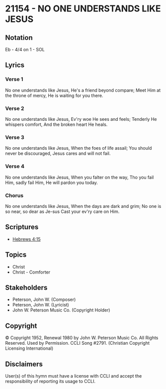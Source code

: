 # 21154 - NO ONE UNDERSTANDS LIKE JESUS

## Notation

Eb - 4/4 on 1 - SOL

## Lyrics

### Verse 1

No one understands like Jesus, He's a friend beyond compare; Meet Him at the throne of mercy, He is waiting for you there.

### Verse 2

No one understands like Jesus, Ev'ry woe He sees and feels; Tenderly He whispers comfort, And the broken heart He heals.

### Verse 3

No one understands like Jesus, When the foes of life assail; You should never be discouraged, Jesus cares and will not fail.

### Verse 4

No one understands like Jesus, When you falter on the way, Tho you fail Him, sadly fail Him, He will pardon you today.

### Chorus

No one understands like Jesus, When the days are dark and grim; No one is so near, so dear as Je-sus Cast your ev'ry care on Him.


## Scriptures

- [Hebrews 4:15](https://www.biblegateway.com/passage/?search=Hebrews%204%3A15)

## Topics

- Christ
- Christ - Comforter

## Stakeholders

- Peterson, John W. (Composer)
- Peterson, John W. (Lyricist)
- John W. Peterson Music Co. (Copyright Holder)

## Copyright

© Copyright 1952, Renewal 1980 by John W. Peterson Music Co. All Rights Reserved. Used by Permission. CCLI Song #2791.
(Christian Copyright Licensing International)

## Disclaimers

User(s) of this hymn must have a license with CCLI and accept the responsibility of reporting its usage to CCLI.

